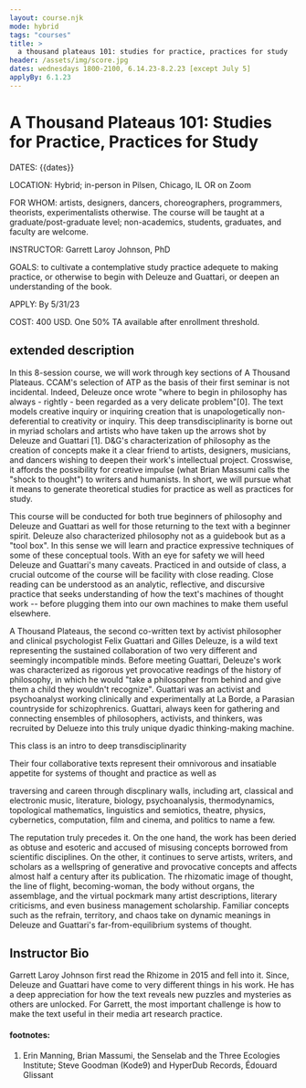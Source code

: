 ```yaml
---
layout: course.njk
mode: hybrid
tags: "courses"
title: >
  a thousand plateaus 101: studies for practice, practices for study
header: /assets/img/score.jpg
dates: wednesdays 1800-2100, 6.14.23-8.2.23 [except July 5]
applyBy: 6.1.23
---
```


# A Thousand Plateaus 101: Studies for Practice, Practices for Study

DATES: {{dates}}

LOCATION: Hybrid; in-person in Pilsen, Chicago, IL OR on Zoom

FOR WHOM: artists, designers, dancers, choreographers, programmers, theorists, experimentalists otherwise. The course will be taught at a graduate/post-graduate level; non-academics, students, graduates, and faculty are welcome.

INSTRUCTOR: Garrett Laroy Johnson, PhD

GOALS: to cultivate a contemplative study practice adequete to making practice, or otherwise to begin with Deleuze and Guattari, or deepen an understanding of the book.

APPLY: By 5/31/23

COST: 400 USD. One 50% TA available after enrollment threshold.

## extended description

In this 8-session course, we will work through key sections of A Thousand Plateaus. CCAM's selection of ATP as the basis of their first seminar is not incidental. Indeed, Deleuze once wrote "where to begin in philosophy has always - rightly - been regarded as a very delicate problem"[0]. The text models creative inquiry or inquiring creation that is unapologetically non-deferential to creativity or inquiry. This deep transdisciplinarity is borne out in myriad scholars and artists who have taken up the arrows shot by Deleuze and Guattari [1]. D&G's characterization of philosophy as the creation of concepts make it a clear friend to artists, designers, musicians, and dancers wishing to deepen their work's intellectual project. Crosswise, it affords the possibility for creative impulse (what Brian Massumi calls the "shock to thought") to writers and humanists. In short, we will pursue what it means to generate theoretical studies for practice as well as practices for study.

This course will be conducted for both true beginners of philosophy and Deleuze and Guattari as well for those returning to the text with a beginner spirit. Deleuze also characterized philosophy not as a guidebook but as a "tool box". In this sense we will learn and practice expressive techniques of some of these conceptual tools. With an eye for safety we will heed Deleuze and Guattari's many caveats. Practiced in and outside of class, a crucial outcome of the course will be facility with close reading. Close reading can be understood as an analytic, reflective, and discursive practice that seeks understanding of how the text's machines of thought work -- before plugging them into our own machines to make them useful elsewhere.

A Thousand Plateaus, the second co-written text by activist philosopher and clinical psychologist Felix Guattari and Gilles Deleuze, is a wild text representing the sustained collaboration of two very different and seemingly incompatible minds. Before meeting Guattari, Deleuze's work was characterized as rigorous yet provocative readings of the history of philosophy, in which he would "take a philosopher from behind and give them a child they wouldn't recognize". Guattari was an activist and psychoanalyst working clinically and experimentally at La Borde, a Parasian countryside for schizophrenics. Guattari, always keen for gathering and connecting ensembles of philosophers, activists, and thinkers, was recruited by Delueze into this truly unique dyadic thinking-making machine.

This class is an intro to deep transdisciplinarity

Their four collaborative texts represent their omnivorous and insatiable appetite for systems of thought and practice as well as

traversing and careen through discplinary walls, including art, classical and electronic music, literature, biology, psychoanalysis, thermodynamics, topological mathematics, linguistics and semiotics, theatre, physics, cybernetics, computation, film and cinema, and politics to name a few.

The reputation truly precedes it. On the one hand, the work has been deried as obtuse and esoteric and accused of misusing concepts borrowed from scientific disciplines. On the other, it continues to serve artists, writers, and scholars as a wellspring of generative and provocative concepts and affects almost half a century after its publication. The rhizomatic image of thought, the line of flight, becoming-woman, the body without organs, the assemblage, and the virtual pockmark many artist descriptions, literary criticisms, and even business management scholarship. Familiar concepts such as the refrain, territory, and chaos take on dynamic meanings in Deleuze and Guattari's far-from-equilibrium systems of thought.

## Instructor Bio

Garrett Laroy Johnson first read the Rhizome in 2015 and fell into it. Since, Deleuze and Guattari have come to very different things in his work. He has a deep appreciation for how the text reveals new puzzles and mysteries as others are unlocked. For Garrett, the most important challenge is how to make the text useful in their media art research practice.

#### footnotes:

1.  Erin Manning, Brian Massumi, the Senselab and the Three Ecologies Institute; Steve Goodman (Kode9) and HyperDub Records, Édouard Glissant
